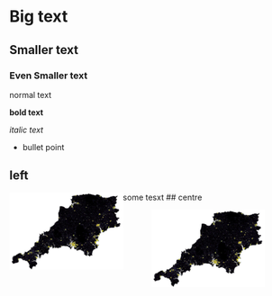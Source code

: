 # Big text
## Smaller text
### Even Smaller text

normal text

**bold text**

*italic text*


* bullet point
## left
<img align = "left" src="Capture.JPG" width="40%">
some tesxt
## centre
<p align="center">
  <img src="Capture.JPG" width="40%">
</p>
